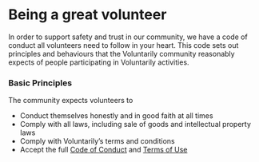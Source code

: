 # Being a great volunteer

In order to support safety and trust in our community, we have a code of conduct all volunteers need to follow in your heart. This code sets out principles and behaviours that the Voluntarily community reasonably expects of people participating in Voluntarily activities.

### Basic Principles

The community expects volunteers to

* Conduct themselves honestly and in good faith at all times
* Comply with all laws, including sale of goods and intellectual property laws
* Comply with Voluntarily’s terms and conditions
* Accept the full [Code of Conduct](/terms/conduct) and [Terms of Use](/terms)
